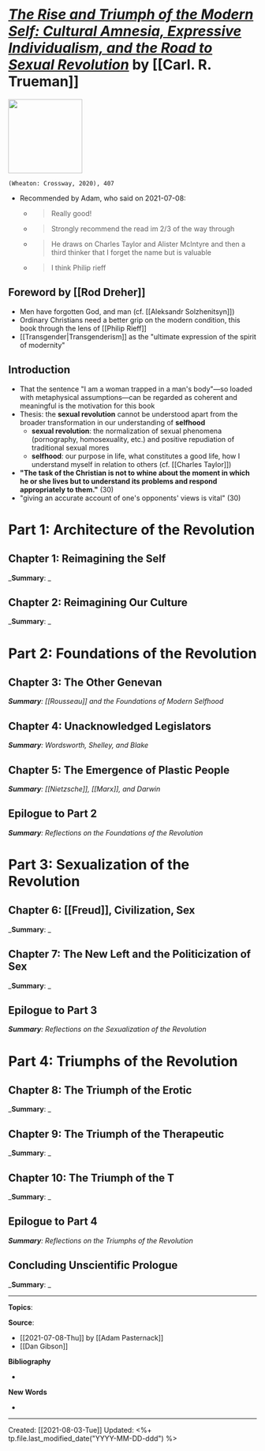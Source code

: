 
# [*The Rise and Triumph of the Modern Self: Cultural Amnesia, Expressive Individualism, and the Road to Sexual Revolution*](https://www.crossway.org/books/the-rise-and-triumph-of-the-modern-self-hcj/) by [[Carl. R. Trueman]]

<img src="https://static.crossway.org/studio-files/media/73603c4810775bab0103020211822fbc681b8212.jpg" width=150>

`(Wheaton: Crossway, 2020), 407`

- Recommended by Adam, who said on 2021-07-08:
	- >Really good!
	- >Strongly recommend the read im 2/3 of the way through
	- >He draws on Charles Taylor and Alister McIntyre and then a third thinker that I forget the name but is valuable
	- >I think Philip rieff

## Foreword by [[Rod Dreher]]
- Men have forgotten God, and man (cf. [[Aleksandr Solzhenitsyn]])
- Ordinary Christians need a better grip on the modern condition, this book through the lens of [[Philip Rieff]]
- [[Transgender|Transgenderism]] as the "ultimate expression of the spirit of modernity"


## Introduction
- That the sentence "I am a woman trapped in a man's body"—so loaded with metaphysical assumptions—can be regarded as coherent and meaningful is the motivation for this book
- Thesis: the **sexual revolution** cannot be understood apart from the broader transformation in our understanding of **selfhood**
	- **sexual revolution**: the normalization of sexual phenomena (pornography, homosexuality, etc.) and positive repudiation of traditional sexual mores
	- **selfhood**: our purpose in life, what constitutes a good life, how I understand myself in relation to others (cf. [[Charles Taylor]])
- **"The task of the Christian is not to whine about the moment in which he or she lives but to understand its problems and respond appropriately to them."** (30)
- "giving an accurate account of one's opponents' views is vital" (30)

# Part 1: Architecture of the Revolution

## Chapter 1: Reimagining the Self
_**Summary**: _



## Chapter 2: Reimagining Our Culture
_**Summary**: _


# Part 2: Foundations of the Revolution

## Chapter 3: The Other Genevan
_**Summary**: [[Rousseau]] and the Foundations of Modern Selfhood_



## Chapter 4: Unacknowledged Legislators
_**Summary**: Wordsworth, Shelley, and Blake_



## Chapter 5: The Emergence of Plastic People
_**Summary**: [[Nietzsche]], [[Marx]], and Darwin_



## Epilogue to Part 2
_**Summary**: Reflections on the Foundations of the Revolution_


# Part 3: Sexualization of the Revolution

## Chapter 6: [[Freud]], Civilization, Sex
_**Summary**: _



## Chapter 7: The New Left and the Politicization of Sex
_**Summary**: _


## Epilogue to Part 3
_**Summary**: Reflections on the Sexualization of the Revolution_


# Part 4: Triumphs of the Revolution

## Chapter 8: The Triumph of the Erotic
_**Summary**: _



## Chapter 9: The Triumph of the Therapeutic
_**Summary**: _



## Chapter 10: The Triumph of the T
_**Summary**: _



## Epilogue to Part 4
_**Summary**: Reflections on the Triumphs of the Revolution_



## Concluding Unscientific Prologue
_**Summary**: _




--- 
**Topics**: 

**Source**: 
- [[2021-07-08-Thu]] by [[Adam Pasternack]]
- [[Dan Gibson]]

**Bibliography**

- 

**New Words**

- 

---
Created: [[2021-08-03-Tue]]
Updated: <%+ tp.file.last_modified_date("YYYY-MM-DD-ddd") %>
